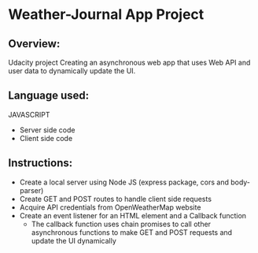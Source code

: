 # Weather-Journal App Project

## Overview:

Udacity project
Creating an asynchronous web app that uses Web API and user data to dynamically update the UI. 

## Language used:

JAVASCRIPT
- Server side code
- Client side code

## Instructions:

- Create a local server using Node JS (express package, cors and body-parser)
- Create GET and POST routes to handle client side requests
- Acquire API credentials from OpenWeatherMap website
- Create an event listener for an HTML element and a Callback function
    - The callback function uses chain promises to call other asynchronous functions to make GET and POST   requests and update the UI dynamically
